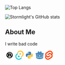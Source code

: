![Top Langs](https://github-readme-stats.vercel.app/api/top-langs/?username=StormLight14&theme=dark)

![Stormlight's GitHub stats](https://github-readme-stats.vercel.app/api?username=stormlight14&show_icons=true&theme=dark&hide_rank=true&custom_title=Github+Stats)

## About Me
I write bad code

<code><img height="30" alt="rust :3" src="https://github.com/StormLight14/StormLight14/blob/main/img/rust-logo.png?raw=true"></code>
<code><img height="30" alt="tauri" src="https://github.com/StormLight14/StormLight14/blob/main/img/tauri-logo.png?raw=true"></code>
<code><img height="30" alt="python" src="https://github.com/StormLight14/StormLight14/blob/main/img/python-logo.png?raw=true"></code>
<code><img height="30" alt="godot" src="https://github.com/StormLight14/StormLight14/blob/main/img/godot-logo.png?raw=true"></code>
<code><img height="30" alt="svelte" src="https://github.com/StormLight14/StormLight14/blob/main/img/svelte-logo.png?raw=true"></code>
